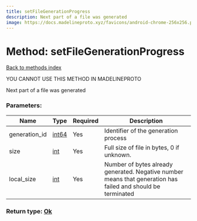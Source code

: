```yaml
---
title: setFileGenerationProgress
description: Next part of a file was generated
image: https://docs.madelineproto.xyz/favicons/android-chrome-256x256.png
---
```

# Method: setFileGenerationProgress  
[Back to methods index](index.md)


YOU CANNOT USE THIS METHOD IN MADELINEPROTO


Next part of a file was generated

### Parameters:

| Name     |    Type       | Required | Description |
|----------|---------------|----------|-------------|
|generation\_id|[int64](../constructors/int64.md) | Yes|Identifier of the generation process|
|size|[int](../types/int.md) | Yes|Full size of file in bytes, 0 if unknown.|
|local\_size|[int](../types/int.md) | Yes|Number of bytes already generated. Negative number means that generation has failed and should be terminated|


### Return type: [Ok](../types/Ok.md)

